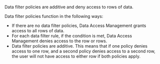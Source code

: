 Data filter policies are additive and deny access to rows of data.

Data filter policies function in the following ways:

* If there are no data filter policies, Data Access Management grants access to all rows of data.
* For each data filter rule, if the condition is met, Data Access Management denies access to the row or rows.
* Data filter policies are additive. This means that if one policy denies access to one row, and a second policy denies access to a second row, the user will not have access to either row if both policies apply.
